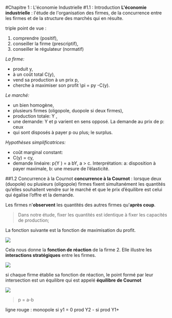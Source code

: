 #Chapitre 1 : L'économie Industrielle
#1.1 : Introduction
**L'économie industrielle** : l'étude de l'organisation des firmes, de la concurrence entre les firmes et de la structure des marchés qui en résulte. 

triple point de vue : 
1. comprendre (positif),
2. conseiller la firme (prescriptif),
3. conseiller le régulateur (normatif)

*La firme:*

* produit y,
* à un coût total C(y),
* vend sa production à un prix p,
* cherche à maximiser son profit \pi = py -C(y).

*Le marché:*

* un bien homogène,
* plusieurs firmes (oligopole, duopole si deux firmes),
* production totale: Y ,
* une demande: Y et p varient en sens opposé. La demande au prix de p: ceux
* qui sont disposés à payer p ou plus; le surplus.

*Hypothèses simplificatrices:*

* coût marginal constant: 
* C(y) = cy,
* demande linéaire: p(Y ) = a bY, a > c. Interprétation: a: disposition à payer maximale, b: une mesure de l’élasticité.

##1.2 Concurrence à la Cournot
**concurrence à la Cournot** : lorsque deux (duopole) ou plusieurs (oligopole) firmes fixent simultanément les quantités qu’elles souhaitent vendre sur le marché et que le prix d’équilibre est celui qui égalise l’offre et la demande.

Les firmes n'**observent** les quantités des autres firmes qu'**après coup**. 

> Dans notre étude, fixer les quantités est identique à fixer les capacités de
production;

La fonction suivante est la fonction de maximisation du profit.

![](http://i.imgur.com/eg3Xk5D.png) 

Cela nous donne la **fonction de réaction**
de la firme 2. Elle illustre les **interactions stratégiques** entre les firmes.

![](http://i.imgur.com/ebXeK3g.png) 

si chaque firme établie sa fonction de réaction, le point formé par leur intersection est un équilibre qui est appelé **équilibre de Cournot**

![](http://i.imgur.com/qlGr7Ek.png) 

>p = a-b

ligne rouge : monopole si y1 = 0
prod Y2 - si prod Y1+
